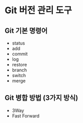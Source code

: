 # Git 버전 관리 도구

## Git 기본 명령어

- status
- add
- commit
- log
- restore
- branch
- switch
- merge

## Git 병합 방법 (3가지 방식)

- 3Way
- Fast Forward

